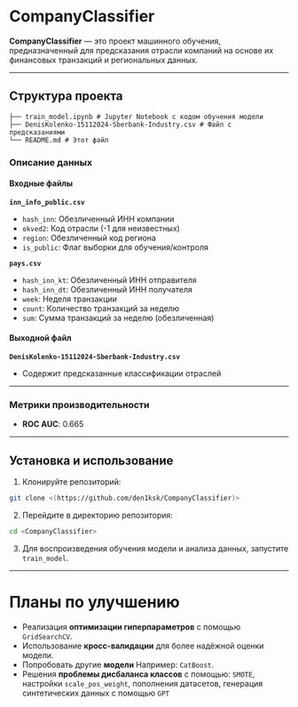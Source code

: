 # CompanyClassifier 

**CompanyClassifier** — это проект машинного обучения, предназначенный для предсказания отрасли компаний на основе их финансовых транзакций и региональных данных.  

---

## Структура проекта

```
├── train_model.ipynb # Jupyter Notebook с кодом обучения модели
├── DenisKolenko-15112024-Sberbank-Industry.csv # Файл с предсказаниями 
└── README.md # Этот файл
```

### Описание данных

#### Входные файлы

**`inn_info_public.csv`**  
- `hash_inn`: Обезличенный ИНН компании  
- `okved2`: Код отрасли (-1 для неизвестных)  
- `region`: Обезличенный код региона  
- `is_public`: Флаг выборки для обучения/контроля  

**`pays.csv`**  
- `hash_inn_kt`: Обезличенный ИНН отправителя  
- `hash_inn_dt`: Обезличенный ИНН получателя  
- `week`: Неделя транзакции  
- `count`: Количество транзакций за неделю  
- `sum`: Сумма транзакций за неделю (обезличенная)  

#### Выходной файл

**`DenisKolenko-15112024-Sberbank-Industry.csv`**  
- Содержит предсказанные классификации отраслей 

---

### Метрики производительности

- **ROC AUC**: 0.665  

---

## Установка и использование


1. Клонируйте репозиторий:
```bash
git clone <(https://github.com/den1ksk/CompanyClassifier)>
```

2. Перейдите в директорию репозитория:
```bash
cd <CompanyClassifier>
```

3. Для воспроизведения обучения модели и анализа данных, запустите `train_model`.

---

# Планы по улучшению

- Реализация **оптимизации гиперпараметров** с помощью `GridSearchCV`.
- Использование **кросс-валидации** для более надёжной оценки модели.
- Попробовать другие **модели** Например: `CatBoost`.
- Решения **проблемы дисбаланса классов** с помощью: `SMOTE`, настройки `scale_pos_weight`, пополнения датасетов, генерация синтетических данных с помощью `GPT`
